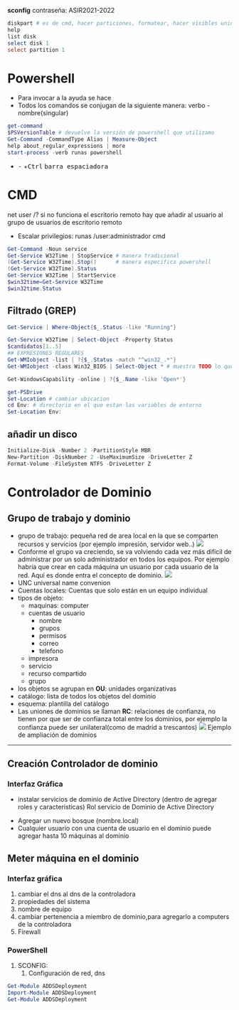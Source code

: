 **sconfig**
contraseña: ASIR2021-2022
```powershell
diskpart # es de cmd, hacer particiones, formatear, hacer visibles unidades(montar asignando una letra)
help
list disk
select disk 1
select partition 1

```
# Powershell
* Para invocar a la ayuda se hace 
* Todos los comandos se conjugan de la siguiente manera:
	verbo - nombre(singular)
```powershell
get-command
$PSVersionTable # devuelve la versión de powershell que utilizamo
Get-Command -CommandType Alias | Measure-Object
help about_regular_expressions | more
start-process -verb runas powershell
```
- <kbd>-</kbd> +<kbd>Ctrl</kbd> <kbd>barra espaciadora</kbd>

# CMD
net user /?
si no funciona el escritorio remoto hay que añadir al usuario al grupo de usuarios de escritorio remoto
* Escalar privilegios: runas /user:administrador cmd
```powershell
Get-Command -Noun service
Get-Service W32Time | StopService # manera tradicional
(Get-Service W32Time).Stop()      # manera especifica powershell
(Get-Service W32Time).Status
Get-Service W32Time | StartService
$win32time=Get-Service W32Time
$win32time.Status

```

## Filtrado (GREP)
```powershell
Get-Service | Where-Object{$_.Status -like "Running"}

Get-Service W32Time | Select-Object -Property Status
$candidatos[1..5]
## EXPRESIONES REGULARES
Get-WMIobject -list | ?{$_.Status -match "^win32_.*"}
Get-WMIobject -class Win32_BIOS | Select-Object * # muestra TODO lo que contiene la clase
```

```powershell
Get-WindowsCapability -online | ?{$_.Name -like 'Open*'}
```
```POWERSHELL
get-PSDrive
Set-Location # cambiar ubicacion
cd Env: # directorio en el que estan las variables de entorno
Set-Location Env:
```

## añadir un disco
```Powershell
Initialize-Disk -Number 2 -PartitionStyle MBR
New-Partition -DiskNumber 2 -UseMaximumSize -DriveLetter Z
Format-Volume -FileSystem NTFS -DriveLetter Z
```
#  Controlador de Dominio
## Grupo de trabajo y dominio
* grupo de trabajo: pequeña red de area local en la que se comparten recursos y servicios (por ejemplo impresión, servidor web..)
![](grupoTrabajo.excalidraw)
* Conforme el grupo va creciendo, se va volviendo cada vez más difícil de administrar por un solo administrador en todos los equipos. Por ejemplo habría que crear en cada máquina un usuario por cada usuario de la red. Aquí es donde entra el concepto de dominio.
![](Dominio.excalidraw)
* UNC universal name convenion
* Cuentas locales: Cuentas que solo están en un equipo individual
* tipos de objeto:
	* maquinas: computer
	* cuentas de usuario
		* nombre
		* grupos
		* permisos
		* correo
		* telefono
	* impresora
	* servicio
	* recurso compartido
	* grupo
* los objetos se agrupan en **OU**: unidades organizativas
* catálogo: lista de todos los objetos del dominio
* esquema: plantilla del catálogo
* Las uniones de dominios se llaman **RC**: relaciones de confianza, no tienen por que ser de confianza total entre los dominios, por ejemplo la confianza puede ser unilateral(como de madrid a trescantos)
![](expansiondominio.excalidraw)
Ejemplo de ampliación de dominios

---

## Creación Controlador de dominio
### Interfaz Gráfica
- instalar servicios de dominio de Active Directory (dentro de agregar roles y caracteristicas)
Rol servicio de Dominio de Active Directory
* Agregar un nuevo bosque (nombre.local)
* Cualquier usuario con una cuenta de usuario en el dominio puede agregar hasta 10 máquinas al dominio

## Meter máquina en el dominio
### Interfaz gráfica
1. cambiar el dns al dns de la controladora
2. propiedades del sistema
3. nombre de equipo
4. cambiar pertenencia a miembro de dominio,para agregarlo a computers de la controladora
5. Firewall
### PowerShell
1. SCONFIG:
	1. Configuración de red, dns

```powershell
Get-Module ADDSDeployment
Import-Module ADDSDeployment
Get-Module ADDSDeployment
```


